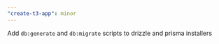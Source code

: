 ```yaml
---
"create-t3-app": minor
---
```


Add `db:generate` and `db:migrate` scripts to drizzle and prisma installers
